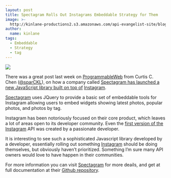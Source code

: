 ```yaml
---
layout: post
title: Spectagram Rolls Out Instagrams Embeddable Strategy for Them
image: >-
  http://kinlane-productions2.s3.amazonaws.com/api-evangelist-site/blog/Spectagram-Logo.png
author:
  name: kinlane
tags:
  - Embeddable
  - Strategy
  - tag
---
```

[![](https://s3.amazonaws.com/kinlane-productions2/api-evangelist/spectagram/Spectagram-Logo.png)](http://lab.adrianquevedo.com/jquery-spectragram/)

There was a great post last week on [ProgrammableWeb](http://blog.programmableweb.com/) from Curtis C. Chen ([@sparCKL](https://twitter.com/sparCKL)), on how a company called [Spectagram has launched a new JavaScript library built on top of](http://blog.programmableweb.com/2012/11/22/spectragram-is-a-gateway-to-instagram-api/) [Instagram](https://www.singly.com/docs/instagram).

[Spectagram](http://lab.adrianquevedo.com/jquery-spectragram/) uses JQuery to provide a basic set of embeddable tools for Instagram allowing users to embed widgets showing latest photos, popular photos, and photos by tag.

Instagram has been notoriously focused on their core product, which leaves a lot of areas open to its developer community. Even the [first version of the Instagram](http://apievangelist.com/2011/02/08/instagram-launches-api/) API was created by a passionate developer.

It is interesting to see such a sophisticated Javascript library developed by a developer, essentially rolling out something [Instagram](https://www.singly.com/docs/instagram) should be doing themselves, but obviously haven’t prioritized. Something I’m sure many API owners would love to have happen in their communities.

For more information you can visit [Spectagram](http://lab.adrianquevedo.com/jquery-spectragram/) for more deails, and get at full documentation at their [Github repository](https://github.com/adrianengine/jquery-spectragram).